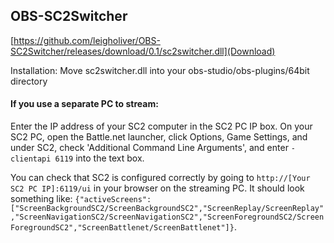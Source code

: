 ## OBS-SC2Switcher

[https://github.com/leigholiver/OBS-SC2Switcher/releases/download/0.1/sc2switcher.dll](Download)

Installation: Move sc2switcher.dll into your obs-studio/obs-plugins/64bit directory 

#### If you use a separate PC to stream: 
Enter the IP address of your SC2 computer in the SC2 PC IP box.
On your SC2 PC, open the Battle.net launcher, click Options, Game Settings, and under SC2, check 'Additional Command Line Arguments', and enter `-clientapi 6119` into the text box. 

You can check that SC2 is configured correctly by going to `http://[Your SC2 PC IP]:6119/ui` in your browser on the streaming PC. It should look something like:
`{"activeScreens":["ScreenBackgroundSC2/ScreenBackgroundSC2","ScreenReplay/ScreenReplay","ScreenNavigationSC2/ScreenNavigationSC2","ScreenForegroundSC2/ScreenForegroundSC2","ScreenBattlenet/ScreenBattlenet"]}`. 
